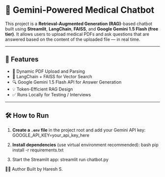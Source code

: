  # 🧠 Gemini-Powered Medical Chatbot

This project is a **Retrieval-Augmented Generation (RAG)**-based chatbot built using **Streamlit**, **LangChain**, **FAISS**, and **Google Gemini 1.5 Flash (free tier)**. It allows users to upload medical PDFs and ask questions that are answered based on the content of the uploaded file — in real time.

---

## 🚀 Features

- 📄 Dynamic PDF Upload and Parsing  
- 🔗 LangChain + FAISS for Vector Search  
- 🔍 Google Gemini 1.5 Flash API for Answer Generation  
- 💡 Token-Efficient RAG Design  
- ✅ Runs Locally for Testing / Interviews  

---

## 🛠️ How to Run

1. **Create a `.env` file** in the project root and add your Gemini API key:
GOOGLE_API_KEY=your_api_key_here


2. **Install dependencies** (use virtual environment recommended):
bash
pip install -r requirements.txt

3. Start the Streamlit app:
streamlit run chatbot.py

👨‍💻 Author
Built by Haresh S.




